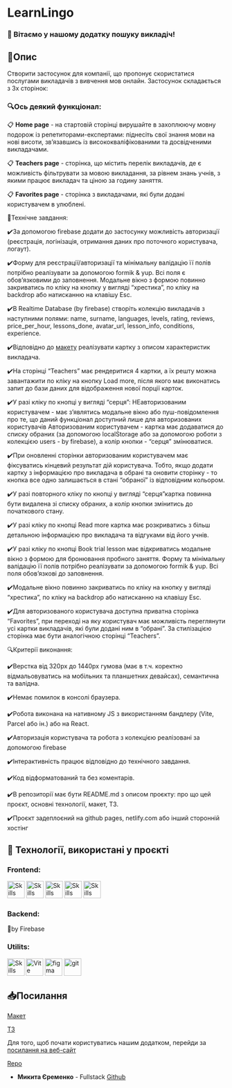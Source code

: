 # LearnLingo

### 👋 Вітаємо у нашому додатку пошуку викладіч!

## 📝Опис

Створити застосунок для компанії, що пропонує скористатися послугами викладачів
з вивчення мов онлайн. Застосунок складається з 3х сторінок:

### 🔍Ось деякий функціонал:

📋 **Home page** - на стартовій сторінці вирушайте в захоплюючу мовну подорож із
репетиторами-експертами: піднесіть свої знання мови на нові висоти, зв’язавшись
із висококваліфікованими та досвідченими викладачами.

📋 **Teachers page** - сторінка, що містить перелік викладачів, де є можливість
фільтрувати за мовою викладання, за рівнем знань учнів, з якими працює викладач
та ціною за годину заняття.

📋 **Favorites page** - сторінка з викладачами, які були додані користувачем в
улюблені.

🎯Технічне завдання:

✔️За допомогою firebase додати до застосунку можливість авторизації (реєстрація,
логінізація, отримання даних про поточного користувача, логаут).

✔️Форму для реєстрації/авторизації та мінімальну валідацію її полів потрібно
реалізувати за допомогою formik & yup. Всі поля є обовʼязковими до заповнення.
Модальне вікно з формою повинно закриватись по кліку на кнопку у вигляді
“хрестика”, по кліку на backdrop або натисканню на клавішу Esc.

✔️В Realtime Database (by firebase) створіть колекцію викладачів з наступними
полями: name, surname, languages, levels, rating, reviews, price_per_hour,
lessons_done, avatar_url, lesson_info, conditions, experience.

✔️Відповідно до [макету](https://r3enox.github.io/rent-car/) реалізувати картку
з описом характеристик викладача.

✔️На сторінці “Teachers” має рендеритися 4 картки, а їх решту можна завантажити
по кліку на кнопку Load more, після якого має виконатись запит до бази даних для
відображення нової порції карток.

✔️У разі кліку по кнопці у вигляді “серця”: НЕавторизованим користувачем - має
зʼявлятись модальне вікно або пуш-повідомлення про те, що даний функціонал
доступний лише для авторизованих користувачів Авторизованим користувачем -
картка має додаватися до списку обраних (за допомогою localStorage або за
допомогою роботи з колекцією users - by firebase), а колір кнопки - “серця”
змінюватися.

✔️При оновленні сторінки авторизованим користувачем має фіксуватись кінцевий
результат дій користувача. Тобто, якщо додати картку з інформацією про викладача
в обрані та оновити сторінку - то кнопка все одно залишається в стані “обраної”
із відповідним кольором.

✔️У разі повторного кліку по кнопці у вигляді “серця”картка повинна бути
видалена зі списку обраних, а колір кнопки змінитись до початкового стану.

✔️У разі кліку по кнопці Read more картка має розкриватись з більш детальною
інформацією про викладача та відгуками від його учнів.

✔️У разі кліку по кнопці Book trial lesson має відкриватись модальне вікно з
формою для бронювання пробного заняття. Форму та мінімальну валідацію її полів
потрібно реалізувати за допомогою formik & yup. Всі поля обовʼязкові до
заповнення.

✔️Модальне вікно повинно закриватись по кліку на кнопку у вигляді “хрестика”, по
кліку на backdrop або натисканню на клавішу Esc.

✔️Для авторизованого користувача доступна приватна сторінка “Favorites”, при
переході на яку користувач має можливість переглянути усі картки викладачів, які
були додані ним в “обрані”. За стилізацією сторінка має бути аналогічною
сторінці “Teachers”.

🔍Критерії виконання:

✔️Верстка від 320рх до 1440рх гумова (має в т.ч. коректно відмальовуватись на
мобільних та планшетних девайсах), семантична та валідна.

✔️Немає помилок в консолі браузера.

✔️Робота виконана на нативному JS з використанням бандлеру (Vite, Parcel або
ін.) або на React.

✔️Авторизація користувача та робота з колекцією реалізовані за допомогою
firebase

✔️Інтерактивність працює відповідно до технічного завдання.

✔️Код відформатований та без коментарів.

✔️В репозиторії має бути README.md з описом проєкту: про що цей проєкт, основні
технології, макет, ТЗ.

✔️Проєкт задеплоєний на github pages, netlify.com або інший сторонній хостінг

## 🔧 Технології, використані у проєкті

### **Frontend**:

<p align="left"><img src="https://cdn.jsdelivr.net/gh/devicons/devicon/icons/react/react-original.svg" alt="Skills" width="40" height="40"/>  
<img src="https://cdn.jsdelivr.net/gh/devicons/devicon/icons/redux/redux-original.svg" alt="Skills" width="40" height="40"/> 
<img src="https://cdn.jsdelivr.net/gh/devicons/devicon/icons/html5/html5-original.svg" alt="Skills" width="40" height="40"/>  
<img src="https://cdn.jsdelivr.net/gh/devicons/devicon/icons/css3/css3-original.svg" alt="Skills" width="40" height="40"/>  
<img src="https://cdn.jsdelivr.net/gh/devicons/devicon/icons/javascript/javascript-original.svg" alt="Skills" width="40" height="40"/>

### **Backend**:

💬by Firebase

### **Utilits**:

<p align="left" ><img width="40" src="https://vitejs.dev/logo.svg" alt="Vite logo">
<img src="https://www.vectorlogo.zone/logos/figma/figma-icon.svg" alt="figma"  width="40" height="40"/>
<img src="https://www.vectorlogo.zone/logos/git-scm/git-scm-icon.svg" alt="git"  width="40" height="40"/>
<img src="https://cdn.jsdelivr.net/gh/devicons/devicon/icons/vscode/vscode-original.svg" alt="Skills" align="left" width="40" height="40"/>

## 📥Посилання

[Макет](https://www.figma.com/file/rtFQQHtxxzhs5yQmOtkW4f/Learn-Lingo?type=design&node-id=0-1&mode=design&t=SRKZ6Bp3Z6U53UTK-0)

[ТЗ](https://docs.google.com/document/d/1rlSs1qyJ5SoTxOsb1bqY2JnDqqh8DQSjDy7kLEJXFuI/edit?usp=sharing)

Для того, щоб почати користуватись нашим додатком, перейди за
[посилання на веб-сайт](https://r3enox.github.io/LearnLingo/)

[Repo](https://github.com/R3enox/LearnLingo)

- **Микита Єременко** - Fullstack [Github][1]

[1]: https://github.com/R3enox
